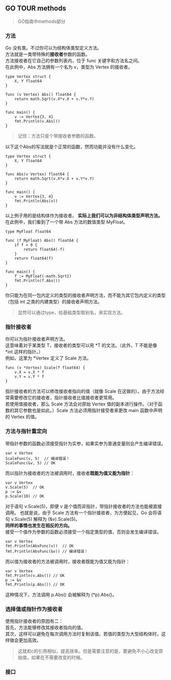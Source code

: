 ## GO TOUR methods
> GO指南中methods部分   
  
### 方法
Go 没有类。不过你可以为结构体类型定义方法。   
方法就是一类带特殊的**接收者**参数的函数。   
方法接收者在它自己的参数列表内，位于 func 关键字和方法名之间。   
在此例中，Abs 方法拥有一个名为 v，类型为 Vertex 的接收者。    
```
type Vertex struct {  
	X, Y float64  
}    

func (v Vertex) Abs() float64 {   
	return math.Sqrt(v.X*v.X + v.Y*v.Y)   
}   
  
func main() {   
	v := Vertex{3, 4}   
	fmt.Println(v.Abs())   
}    
```    
> 记住：方法只是个带接收者参数的函数。   
   
以下这个Abs的写法就是个正常的函数，然而功能并没有什么变化。   
```
type Vertex struct {  
	X, Y float64   
}   

func Abs(v Vertex) float64 {  
	return math.Sqrt(v.X*v.X + v.Y*v.Y)   
}  

func main() {  
	v := Vertex{3, 4}   
	fmt.Println(Abs(v))   
}   
```   
以上例子用的是结构体作为接收者。
**实际上我们可以为非结构体类型声明方法。**   
在此例中，我们看到了一个带 Abs 方法的数值类型 MyFloat。   
```
type MyFloat float64   

func (f MyFloat) Abs() float64 {   
	if f < 0 {  
		return float64(-f)   
	}  
	return float64(f)   
}   

func main() {   
	f := MyFloat(-math.Sqrt2)  
	fmt.Println(f.Abs())  
}   
```
你只能为在同一包内定义的类型的接收者声明方法，而不能为其它包内定义的类型（包括 int 之类的内建类型）的接收者声明方法。   
> 显然可以通过type，给基础类型取别名，来实现方法。   
   
### 指针接收者
你可以为指针接收者声明方法。  
这意味着对于某类型 T，接收者的类型可以用 \*T 的文法。（此外，T 不能是像 \*int 这样的指针。）  
例如，这里为 *Vertex 定义了 Scale 方法。   
```
func (v *Vertex) Scale(f float64) {   
	v.X = v.X * f  
	v.Y = v.Y * f  
}   
```   
指针接收者的方法可以修改接收者指向的值（就像 Scale 在这做的）。由于方法经常需要修改它的接收者，指针接收者比值接收者更常用。     
若使用值接收者，那么 Scale 方法会对原始 Vertex 值的副本进行操作。（对于函数的其它参数也是如此。）Scale 方法必须用指针接受者来更改 main 函数中声明的 Vertex 的值。   
### 方法与指针重定向
带指针参数的函数必须接受指针为实参，如果实参为普通变量则会产生编译错误。   
```
var v Vertex  
ScaleFunc(v, 5)  // 编译错误！   
ScaleFunc(&v, 5) // OK    
```   
而以指针为接收者的方法被调用时，接收者**既能为值又能为指针**：   
```
var v Vertex   
v.Scale(5)  // OK  
p := &v   
p.Scale(10) // OK  
```     
对于语句 v.Scale(5)，即便 v 是个值而非指针，带指针接收者的方法也能被直接调用。 也就是说，由于 Scale 方法有一个指针接收者，为方便起见，Go 会将语句 v.Scale(5) 解释为 (&v).Scale(5)。   
**同样的事情也发生在相反的方向。**   
接受一个值作为参数的函数必须接受一个指定类型的值，否则会发生编译错误。   
```
var v Vertex   
fmt.Println(AbsFunc(v))  // OK  
fmt.Println(AbsFunc(&v)) // 编译错误！  
```   
而以值为接收者的方法被调用时，接收者既能为值又能为指针：   
```
var v Vertex  
fmt.Println(v.Abs()) // OK  
p := &v   
fmt.Println(p.Abs()) // OK   
```  
这种情况下，方法调用 p.Abs() 会被解释为 (*p).Abs()。    
### 选择值或指针作为接收者
使用指针接收者的原因有二：   
首先，方法能够修改其接收者指向的值。  
其次，这样可以避免在每次调用方法时复制该值。若值的类型为大型结构体时，这样做会更加高效。   
> 这就和c的引用相似，提高效率。但是需要注意的是，要避免不小心改变原始值，如果在不需要改变的时候。   
   
### 接口
